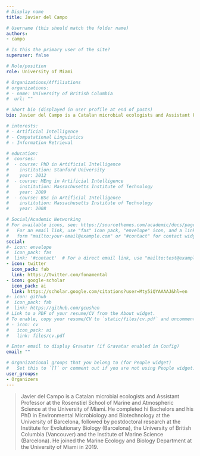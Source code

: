 ```yaml
---
# Display name
title: Javier del Campo

# Username (this should match the folder name)
authors:
- campo

# Is this the primary user of the site?
superuser: false

# Role/position
role: University of Miami

# Organizations/Affiliations
# organizations:
# - name: University of British Columbia
#  url: ""

# Short bio (displayed in user profile at end of posts)
bio: Javier del Campo is a Catalan microbial ecologists and Assistant Professor at the Rosenstiel School of Marine and Atmospheric Science at the University of Miami. He completed hi Bachelors and his PhD in Environmental Microbiology and Biotechnology at the University of Barcelona, followed by postdoctoral research at the Institute for Evolutionary Biology (Barcelona), the University of British Columbia (Vancouver) and the Institute of Marine Science (Barcelona). He joined the Marine Ecology and Biology Department at the University of Miami in 2019.

# interests:
# - Artificial Intelligence
# - Computational Linguistics
# - Information Retrieval

# education:
#  courses:
#  - course: PhD in Artificial Intelligence
#    institution: Stanford University
#    year: 2012
#  - course: MEng in Artificial Intelligence
#    institution: Massachusetts Institute of Technology
#    year: 2009
#  - course: BSc in Artificial Intelligence
#    institution: Massachusetts Institute of Technology
#    year: 2008

# Social/Academic Networking
# For available icons, see: https://sourcethemes.com/academic/docs/page-builder/#icons
#   For an email link, use "fas" icon pack, "envelope" icon, and a link in the
#   form "mailto:your-email@example.com" or "#contact" for contact widget.
social:
#- icon: envelope
#  icon_pack: fas
#  link: '#contact'  # For a direct email link, use "mailto:test@example.org".
- icon: twitter
  icon_pack: fab
  link: https://twitter.com/fonamental
- icon: google-scholar
  icon_pack: ai
  link: https://scholar.google.com/citations?user=Mty5iQYAAAAJ&hl=en
#- icon: github
#  icon_pack: fab
#  link: https://github.com/gcushen
# Link to a PDF of your resume/CV from the About widget.
# To enable, copy your resume/CV to `static/files/cv.pdf` and uncomment the lines below.
# - icon: cv
#   icon_pack: ai
#   link: files/cv.pdf

# Enter email to display Gravatar (if Gravatar enabled in Config)
email: ""

# Organizational groups that you belong to (for People widget)
#   Set this to `[]` or comment out if you are not using People widget.
user_groups:
- Organizers
---
```


> Javier del Campo is a Catalan microbial ecologists and Assistant Professor at the Rosenstiel School of Marine and Atmospheric Science at the University of Miami. He completed hi Bachelors and his PhD in Environmental Microbiology and Biotechnology at the University of Barcelona, followed by postdoctoral research at the Institute for Evolutionary Biology (Barcelona), the University of British Columbia (Vancouver) and the Institute of Marine Science (Barcelona). He joined the Marine Ecology and Biology Department at the University of Miami in 2019.
